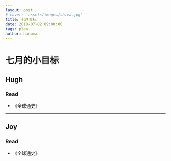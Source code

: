 ```yaml
---
layout: post
# cover: 'assets/images/shiva.jpg'
title: 七月目标
date: 2018-07-02 09:00:00
tags: plan
author: hanuman
---
```




# 七月的小目标

## Hugh

### Read

- 《全球通史》

----

## Joy

### Read

- 《全球通史》